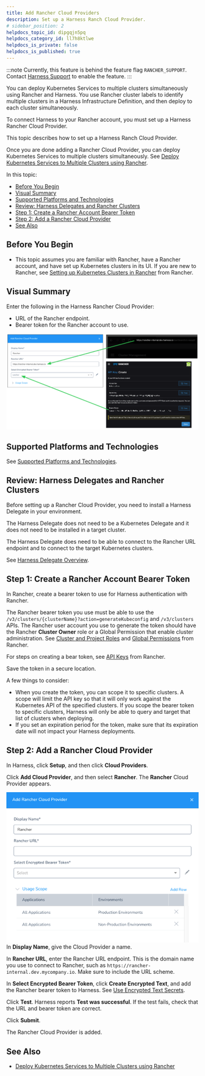 ```yaml
---
title: Add Rancher Cloud Providers
description: Set up a Harness Ranch Cloud Provider.
# sidebar_position: 2
helpdocs_topic_id: dipgqjn5pq
helpdocs_category_id: ll7h8ktlwe
helpdocs_is_private: false
helpdocs_is_published: true
---
```

:::note
Currently, this feature is behind the feature flag `RANCHER_SUPPORT`. Contact [Harness Support](mailto:support@harness.io) to enable the feature.
:::

You can deploy Kubernetes Services to multiple clusters simultaneously using Rancher and Harness. You use Rancher cluster labels to identify multiple clusters in a Harness Infrastructure Definition, and then deploy to each cluster simultaneously.

To connect Harness to your Rancher account, you must set up a Harness Rancher Cloud Provider.

This topic describes how to set up a Harness Ranch Cloud Provider.

Once you are done adding a Rancher Cloud Provider, you can deploy Kubernetes Services to multiple clusters simultaneously. See [Deploy Kubernetes Services to Multiple Clusters using Rancher](../../../continuous-delivery/kubernetes-deployments/deploy-kubernetes-service-to-multiple-clusters-using-rancher.md).

In this topic:

* [Before You Begin](#before-you-begin)
* [Visual Summary](#visual-summary)
* [Supported Platforms and Technologies](#undefined)
* [Review: Harness Delegates and Rancher Clusters](#review-harness-delegates-and-rancher-clusters)
* [Step 1: Create a Rancher Account Bearer Token](#step-1-create-a-rancher-account-bearer-token)
* [Step 2: Add a Rancher Cloud Provider](#step-2-add-a-rancher-cloud-provider)
* [See Also](#see-also)

## Before You Begin

* This topic assumes you are familiar with Rancher, have a Rancher account, and have set up Kubernetes clusters in its UI. If you are new to Rancher, see [Setting up Kubernetes Clusters in Rancher](https://rancher.com/docs/rancher/v2.5/en/cluster-provisioning/) from Rancher.

## Visual Summary

Enter the following in the Harness Rancher Cloud Provider:

* URL of the Rancher endpoint.
* Bearer token for the Rancher account to use.

![](./static/add-rancher-cloud-providers-06.png)


## Supported Platforms and Technologies

See [Supported Platforms and Technologies](https://docs.harness.io/article/220d0ojx5y-supported-platforms).

## Review: Harness Delegates and Rancher Clusters

Before setting up a Rancher Cloud Provider, you need to install a Harness Delegate in your environment.

The Harness Delegate does not need to be a Kubernetes Delegate and it does not need to be installed in a target cluster.

The Harness Delegate does need to be able to connect to the Rancher URL endpoint and to connect to the target Kubernetes clusters.

See [Harness Delegate Overview](../manage-delegates/delegate-installation.md).

## Step 1: Create a Rancher Account Bearer Token

In Rancher, create a bearer token to use for Harness authentication with Rancher.

The Rancher bearer token you use must be able to use the `/v3/clusters/{clusterName}?action=generateKubeconfig` and `/v3/clusters` APIs. The Rancher user account you use to generate the token should have the Rancher **Cluster Owner** role or a Global Permission that enable cluster administration. See [Cluster and Project Roles](https://rancher.com/docs/rancher/v2.0-v2.4/en/admin-settings/rbac/cluster-project-roles/) and [Global Permissions](https://rancher.com/docs/rancher/v2.6/en/admin-settings/rbac/global-permissions/) from Rancher.

For steps on creating a bear token, see [API Keys](https://rancher.com/docs/rancher/v2.5/en/user-settings/api-keys/) from Rancher.

Save the token in a secure location.

A few things to consider:

* When you create the token, you can scope it to specific clusters. A scope will limit the API key so that it will only work against the Kubernetes API of the specified clusters. If you scope the bearer token to specific clusters, Harness will only be able to query and target that list of clusters when deploying.
* If you set an expiration period for the token, make sure that its expiration date will not impact your Harness deployments.

## Step 2: Add a Rancher Cloud Provider

In Harness, click **Setup**, and then click **Cloud Providers**.

Click **Add Cloud Provider**, and then select **Rancher**. The **Rancher** Cloud Provider appears.

![](./static/add-rancher-cloud-providers-07.png)
In **Display Name**, give the Cloud Provider a name.

In **Rancher URL**, enter the Rancher URL endpoint. This is the domain name you use to connect to Rancher, such as `https://rancher-internal.dev.mycompany.io`. Make sure to include the URL scheme.

In **Select Encrypted Bearer Token**, click **Create Encrypted Text**, and add the Rancher bearer token to Harness. See [Use Encrypted Text Secrets](../../security/secrets-management/use-encrypted-text-secrets.md).

Click **Test**. Harness reports **Test was successful**. If the test fails, check that the URL and bearer token are correct.

Click **Submit**.

The Rancher Cloud Provider is added.

## See Also

* [Deploy Kubernetes Services to Multiple Clusters using Rancher](../../../continuous-delivery/kubernetes-deployments/deploy-kubernetes-service-to-multiple-clusters-using-rancher.md)

